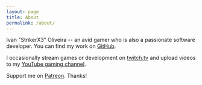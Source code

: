 ```yaml
---
layout: page
title: About
permalink: /about/
---
```


Ivan "StrikerX3" Oliveira -- an avid gamer who is also a passionate software developer. You can find my work on [GitHub](https://github.com/StrikerX3).

I occasionally stream games or development on [twitch.tv](https://www.twitch.tv/strikerx3) and upload videos to my [YouTube gaming channel](https://www.youtube.com/c/StrikerX3).

Support me on [Patreon](https://www.patreon.com/StrikerX3). Thanks!
